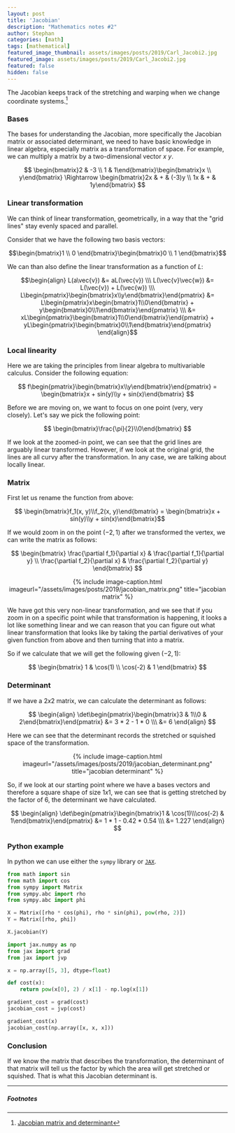 ```yaml
---
layout: post
title: 'Jacobian'
description: "Mathematics notes #2"
author: Stephan
categories: [math]
tags: [mathematical]
featured_image_thumbnail: assets/images/posts/2019/Carl_Jacobi2.jpg
featured_image: assets/images/posts/2019/Carl_Jacobi2.jpg
featured: false
hidden: false
---
```



The Jacobian keeps track of the stretching and warping when we change coordinate systems.[^1]

### Bases

The bases for understanding the Jacobian, more specifically the Jacobian matrix or associated determinant, we need to have basic knowledge in linear algebra, especially matrix as a transformation of space. For example, we can multiply a matrix by a two-dimensional vector $x$ $y$.

$$ \begin{bmatrix}2 & -3 \\ 1 & 1\end{bmatrix}\begin{bmatrix}x \\ y\end{bmatrix} \Rightarrow \begin{bmatrix}2x & + & (-3)y \\ 1x & + &  1y\end{bmatrix} $$


### Linear transformation

We can think of linear transformation, geometrically, in a way that the "grid lines" stay evenly spaced and parallel.

Consider that we have the following two basis vectors:

$$\begin{bmatrix}1 \\ 0 \end{bmatrix}\begin{bmatrix}0 \\ 1 \end{bmatrix}$$

We can than also define the linear transformation as a function of $L$:

$$\begin{align}
L(a\vec{v}) &= aL(\vec{v})
\\\
L(\vec{v}\vec{w}) &= L(\vec{v}) + L(\vec{w})
\\\
L\begin{pmatrix}\begin{bmatrix}x\\y\end{bmatrix}\end{pmatrix} &= L\begin{pmatrix}x\begin{bmatrix}1\\0\end{bmatrix} + y\begin{bmatrix}0\\1\end{bmatrix}\end{pmatrix}
\\\
&= xL\begin{pmatrix}\begin{bmatrix}1\\0\end{bmatrix}\end{pmatrix} + yL\begin{pmatrix}\begin{bmatrix}0\\1\end{bmatrix}\end{pmatrix}
\end{align}$$


### Local linearity

Here we are taking the principles from linear algebra to multivariable calculus. Consider the following equation:

$$ f\begin{pmatrix}\begin{bmatrix}x\\y\end{bmatrix}\end{pmatrix} = \begin{bmatrix}x + sin(y)\\y + sin(x)\end{bmatrix}
$$

Before we are moving on, we want to focus on one point (very, very closely). Let's say we pick the following point:

$$ \begin{bmatrix}\frac{\pi}{2}\\0\end{bmatrix} $$

If we look at the zoomed-in point, we can see that the grid lines are arguably linear transformed. However, if we look at the original grid, the lines are all curvy after the transformation. In any case, we are talking about locally linear.  

### Matrix

First let us rename the function from above:

$$ \begin{bmatrix}f_1(x, y)\\f_2(x, y)\end{bmatrix} = \begin{bmatrix}x + sin(y)\\y + sin(x)\end{bmatrix}$$

If we would zoom in on the point $(-2, 1)$ after we transformed the vertex, we can write the matrix as follows:

$$
\begin{bmatrix}
    \frac{\partial f_1}{\partial x} & \frac{\partial f_1}{\partial y} \\
    \frac{\partial f_2}{\partial x} & \frac{\partial f_2}{\partial y}
\end{bmatrix}
$$

<div style="text-align:center">
{% include image-caption.html imageurl="/assets/images/posts/2019/jacobian_matrix.png" title="jacobian matrix" %}
</div>


We have got this very non-linear transformation, and we see that if you zoom in on a specific point while that transformation is happening, it looks a lot like something linear and we can reason that you can figure out what linear transformation that looks like by taking the partial derivatives of your given function from above and then turning that into a matrix. 

So if we calculate that we will get the following given $(-2, 1)$:

$$
\begin{bmatrix}
    1 & \cos(1) \\
    \cos(-2) & 1
\end{bmatrix}
$$


### Determinant

If we have a $2x2$ matrix, we can calculate the determinant as follows:

$$
\begin{align}
    \det\begin{pmatrix}\begin{bmatrix}3 & 1\\0 & 2\end{bmatrix}\end{pmatrix} &= 3 * 2 - 1 * 0
    \\\
    &= 6
\end{align}
$$

Here we can see that the determinant records the stretched or squished space of the transformation.

<div style="text-align:center">
{% include image-caption.html imageurl="/assets/images/posts/2019/jacobian_determinant.png" title="jacobian determinant" %}
</div>


So, if we look at our starting point where we have a bases vectors and therefore a square shape of size $1x1$, we can see that is getting stretched by the factor of 6, the determinant we have calculated.

$$
\begin{align}
    \det\begin{pmatrix}\begin{bmatrix}1 & \cos(1)\\\cos(-2) & 1\end{bmatrix}\end{pmatrix} &= 1 * 1 - 0.42 * 0.54
    \\\
    &= 1.227
\end{align}
$$

### Python example

In python we can use either the `sympy` library or [`JAX`](https://github.com/google/jax).

```python
from math import sin
from math import cos
from sympy import Matrix
from sympy.abc import rho
from sympy.abc import phi

X = Matrix([rho * cos(phi), rho * sin(phi), pow(rho, 2)])
Y = Matrix([rho, phi])

X.jacobian(Y)
```

```python
import jax.numpy as np
from jax import grad
from jax import jvp

x = np.array([5, 3], dtype=float)

def cost(x):
    return pow(x[0], 2) / x[1] - np.log(x[1])

gradient_cost = grad(cost)
jacobian_cost = jvp(cost)

gradient_cost(x)
jacobian_cost(np.array([x, x, x]))
```

### Conclusion

If we know the matrix that describes the transformation, the determinant of that matrix will tell us the factor by which the area will get stretched or squished. That is what this Jacobian determinant is.

---

##### Footnotes

[^1]: [Jacobian matrix and determinant](https://en.wikipedia.org/wiki/Jacobian_matrix_and_determinant)
